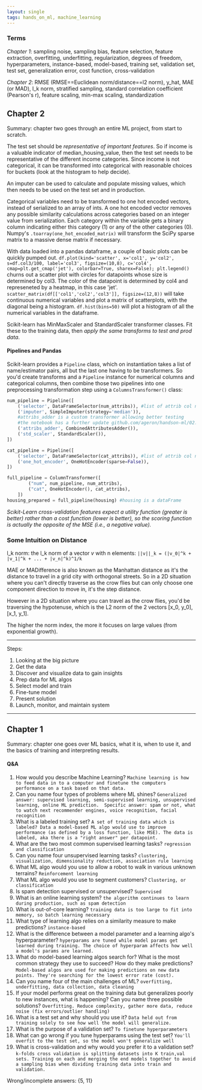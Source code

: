 ```yaml
---
layout: single
tags: hands_on_ml, machine_learning
---
```


### Terms

_Chapter 1_: sampling noise, sampling bias, feature selection, feature extraction, overfitting, underfitting, regularization, degrees of freedom, hyperparameters, instance-based, model-based, training set, validation set, test set, generalization error, cost function, cross-validation

_Chapter 2_: RMSE (RMSE==Euclidean norm/distance==l2 norm), y_hat, MAE (or MAD), l_k norm, stratified sampling, standard correlation coefficient (Pearson's r), feature scaling, min-max scaling, standardization




## Chapter 2

Summary: chapter two goes through an entire ML project, from start to scratch.

The test set should be _representative of important features_. So if income is a valuable indicator of median_housing_value, then the test set needs to be representative of the different income categories. Since income is not categorical, it can be transformed into categorical with reasonable choices for buckets (look at the histogram to help decide).

An imputer can be used to calculate and populate missing values, which then needs to be used on the test set and in production.

Categorical variables need to be transformed to one hot encoded vectors, instead of serialized to an array of ints. A one hot encoded vector removes any possible similarity calculations across categories based on an integer value from serialization. Each category within the variable gets a binary column indicating either this category (1) or any of the other categories (0). Numpy's `.toarray(one_hot_encoded_matrix)` will transform the SciPy sparse matrix to a massive dense matrix if necessary.

With data loaded into a pandas dataframe, a couple of basic plots can be quickly pumped out. `df.plot(kind='scatter', x='col1', y='col2', s=df.col3/100, label='col3', figsize=(10,8), c='col4', cmap=plt.get_cmap('jet'), colorbar=True, sharex=False); plt.legend()` churns out a scatter plot with circles for datapoints whose size is determined by col3. The color of the datapoint is determined by col4 and represeneted by a heatmap, in this case 'jet'. `scatter_matrix(df[['col1','col2','col3']], figsize=(12,8))` will take continuous numerical variables and plot a matrix of scatterplots, with the diagonal being a histogram. `df.hist(bins=50)` will plot a histogram of all the numerical variables in the dataframe.

Scikit-learn has MinMaxScaler and StandardScaler transformer classes. Fit these to the training data, then _apply the same transforms to test and prod data_.

#### Pipelines and Pandas
Scikit-learn provides a `Pipeline` class, which on instantiation takes a list of name/estimator pairs, all but the last one having to be transformers. So you'd create transforms and a `Pipeline` instance for numerical columns and categorical columns, then combine those two pipelines into one preprocessing transformation step using a `ColumnsTransformer()` class:

```python
num_pipeline = Pipeline([
    ('selector', DataFrameSelector(num_attribs)), #list of attrib col names
    ('imputer', SimpleImputer(strategy='median')),
    #attribs_adder is a custom transformer allowing better testing
    #the notebook has a further update github.com/ageron/handson-ml/02...ipynb
    ('attribs_adder', CombinedAttributesAdder()),
    ('std_scaler', StandardScaler()),
])

cat_pipeline = Pipeline([
    ('selector', DataFrameSelector(cat_attribs)), #list of attrib col names
    ('one_hot_encoder', OneHotEncoder(sparse=False)),
])

full_pipeline = ColumnTransformer([
        ("num", num_pipeline, num_attribs),
        ("cat", OneHotEncoder(), cat_attribs),
    ])
housing_prepared = full_pipeline(housing) #housing is a dataFrame
```

_Scikit-Learn cross-validation features expect a utility function (greater is better) rather than a cost function (lower is better), so the scoring function is actually the opposite of the MSE (i.e., a negative value)._


### Some Intuition on Distance
l_k norm: the l_k norm of a vector _v_ with n elements: `||v||_k = (|v_0|^k + |v_1|^k + ... + |v_n|^k)^1/k`

MAE or MADifference is also known as the Manhattan distance as it's the distance to travel in a grid city with orthogonal streets. So in a 2D situation where you can't directly traverse as the crow flies but can only choose one component direction to move in, it's the step distance.

However in a 2D situation where you can travel as the crow flies, you'd be traversing the hypotenuse, which is the L2 norm of the 2 vectors [x_0, y_0], [x_1, y_1].

The higher the norm index, the more it focuses on large values (from exponential growth).

---
Steps:
1. Looking at the big picture
2. Get the data
3. Discover and visualize data to gain insights
4. Prep data for ML algos
5. Select model and train
6. Fine-tune model
7. Present solution
8. Launch, monitor, and maintain system

---
## Chapter 1

Summary: chapter one goes over ML basics, what it is, when to use it, and the basics of training and interpreting results.


#### Q&A
1. How would you describe Machine Learning? `Machine learning is how to feed data in to a computer and finetune the computers performance on a task based on that data.`
2. Can you name four types of problems where ML shines?  `Generalized answer: supervised learning, semi-supervised learning, unsupervised learning, online ML prediction.  Specific answer: spam or not, what to watch next recommender engines, voice recognition, facial recognition`
3. What is a labeled training set?  `A set of training data which is labeled? Data a model-based ML algo would use to improve performance (as defined by a loss function, like MSE). The data is labeled, aka there is a "right answer" per datapoint.`
4. What are the two most common supervised learning tasks?  `regression and classification`
5. Can you name four unsupervised learning tasks?  `clustering, visualization, dimensionality reduction, association rule learning`
6. What ML algo would you use to allow a robot to walk in various unknown terrains?  `Reinforcement learning`
7. What ML algo would you use to segment customers?  `Clustering, or classification`
8. Is spam detection supervised or unsupervised?  `Supervised`
9. What is an online learning system?  `the algorithm continues to learn during production, such as spam detection`
10. What is out-of-core learning? `training data is too large to fit into memory, so batch learning necessary`
11. What type of learning algo relies on a similarity measure to make predictions? `instance-based`
12. What is the difference between a model parameter and a learning algo's hyperparameter? `hyperparams are tuned while model params get learned during training. The choice of hyperparam affects how well a model's params are learned.`
13. What do model-based learning algos search for? What is the most common strategy they use to succeed? How do they make predictions? `Model-based algos are used for making predictions on new data points. They're searching for the lowest error rate (cost). `
14. Can you name four of the main challenges of ML? `overfitting, underfitting, data collection, data cleaning`
15. If your model performs great on the training data but generalizes poorly to new instances, what is happening? Can you name three possible solutions? `Overfitting. Reduce complexity, gather more data, reduce noise (fix errors/outlier handling)`
16. What is a test set and why should you use it? `Data held out from training solely to see how well the model will generalize.`
17. What is the purpose of a validation set? `To finetune hyperparameters`
18. What can go wrong if you tune hyperparams using the test set? `You'll overfit to the test set, so the model won't generalize well`
19. What is cross-validation and why would you prefer it to a validation set? `k-folds cross validation is splitting datasets into K train,val sets. Training on each and merging the end models together to avoid a sampling bias when dividing training data into train and validation.`

Wrong/incomplete answers: {5, 11}
